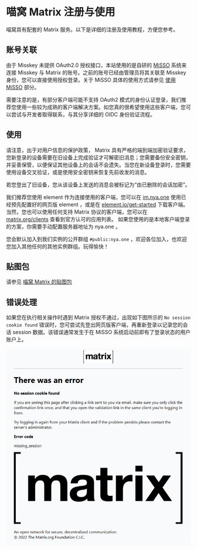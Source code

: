 # 喵窝 Matrix 注册与使用

喵窝具有配套的 Matrix 服务。以下是详细的注册及使用教程，方便您参考。

## 账号关联

由于 Misskey 未提供 OAuth2.0 授权接口，本站使用的是自研的 [MiSSO](../misso/) 系统来连接 Misskey 与 Matrix 的账号。之前的账号已经由管理员将其关联至 Misskey 身份，您可以直接使用授权登录。关于 MiSSO 具体的使用方式请参见 [使用 MiSSO](../misso/use/) 部分。

需要注意的是，有部分客户端可能不支持 OAuth2 模式的身份认证登录，我们推荐您使用一些较为成熟的客户端解决方案。如您真的很希望使用这些客户端，您可以尝试与开发者取得联系，与其分享详细的 OIDC 身份验证流程。

## 使用

请注意，出于对用户信息的保护政策， Matrix 具有严格的端到端加密验证要求，您新登录的设备需要在旧设备上完成验证才可解密旧消息；您需要备份安全密钥，并妥善保管，以便保证其他设备上的会话不会遗失。当您在新设备登录时，您需要使用设备交叉验证，或是使用安全密钥来恢复先前收发的消息。

若您登出了旧设备，您从该设备上发送的消息会被标记为“由已删除的会话加密”。

我们推荐您使用 element 作为连接使用的客户端，您可以在 [im.nya.one](https://im.nya.one/) 使用已经预先配置好的网页版 element ，或是在 [element.io/get-started](https://element.io/get-started) 下载客户端。当然，您也可以使用任何支持 Matrix 协议的客户端，您可以在 [matrix.org/clients](https://matrix.org/clients/) 查看到官方认可的应用列表。
如果您使用的是本地客户端登录的方案，你需要手动配置服务器地址为 nya.one 。

您会默认加入到我们实例的公开群组 `#public:nya.one` ，欢迎各位加入，也欢迎您加入其他任何的其他实例群组。玩得愉快！

## 贴图包

请参见 [喵窝 Matrix 的贴图包](./stickers/)

## 错误处理

如果您在执行相关操作时遇到 Matrix 授权不通过，出现如下图所示的 `No session cookie found` 错误时，您可尝试先登出网页版客户端，再重新登录以记录您的会话 session 数据。该错误通常发生于在 MiSSO 系统启动前即有了登录状态的用户账户上。

![missing_session error](./assets/missing_session_error.png)
